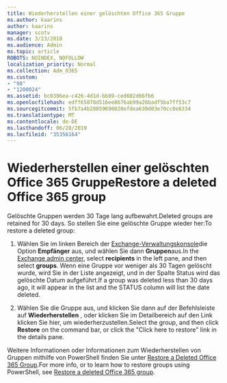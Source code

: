 ```yaml
---
title: Wiederherstellen einer gelöschten Office 365 Gruppe
ms.author: kaarins
author: kaarins
manager: scotv
ms.date: 3/23/2018
ms.audience: Admin
ms.topic: article
ROBOTS: NOINDEX, NOFOLLOW
localization_priority: Normal
ms.collection: Adm_O365
ms.custom:
- "98"
- "1200024"
ms.assetid: bc0396ea-c426-4d1d-bb89-ced602d06fb6
ms.openlocfilehash: edff65878d516ee8676ab99a26badf5ba7ff53c7
ms.sourcegitcommit: 5fb7a4b28859690020efdea630d03e70cc0e6334
ms.translationtype: MT
ms.contentlocale: de-DE
ms.lasthandoff: 06/28/2019
ms.locfileid: "35356164"
---
```

# <a name="restore-a-deleted-office-365-group"></a><span data-ttu-id="3bde4-102">Wiederherstellen einer gelöschten Office 365 Gruppe</span><span class="sxs-lookup"><span data-stu-id="3bde4-102">Restore a deleted Office 365 group</span></span>

<span data-ttu-id="3bde4-103">Gelöschte Gruppen werden 30 Tage lang aufbewahrt.</span><span class="sxs-lookup"><span data-stu-id="3bde4-103">Deleted groups are retained for 30 days.</span></span> <span data-ttu-id="3bde4-104">So stellen Sie eine gelöschte Gruppe wieder her:</span><span class="sxs-lookup"><span data-stu-id="3bde4-104">To restore a deleted group:</span></span>
  
1. <span data-ttu-id="3bde4-105">Wählen Sie im linken Bereich der [Exchange-Verwaltungskonsole](https://outlook.office365.com/ecp/)die Option **Empfänger** aus, und wählen Sie dann **Gruppen**aus.</span><span class="sxs-lookup"><span data-stu-id="3bde4-105">In the [Exchange admin center](https://outlook.office365.com/ecp/), select **recipients** in the left pane, and then select **groups**.</span></span> <span data-ttu-id="3bde4-106">Wenn eine Gruppe vor weniger als 30 Tagen gelöscht wurde, wird Sie in der Liste angezeigt, und in der Spalte Status wird das gelöschte Datum aufgeführt.</span><span class="sxs-lookup"><span data-stu-id="3bde4-106">If a group was deleted less than 30 days ago, it will appear in the list and the STATUS column will list the date deleted.</span></span>

2. <span data-ttu-id="3bde4-107">Wählen Sie die Gruppe aus, und klicken Sie dann auf der Befehlsleiste auf **Wiederherstellen** , oder klicken Sie im Detailbereich auf den Link klicken Sie hier, um wiederherzustellen.</span><span class="sxs-lookup"><span data-stu-id="3bde4-107">Select the group, and then click **Restore** on the command bar, or click the "Click here to restore" link in the details pane.</span></span>

<span data-ttu-id="3bde4-108">Weitere Informationen oder Informationen zum Wiederherstellen von Gruppen mithilfe von PowerShell finden Sie unter [Restore a Deleted Office 365 Group](https://go.microsoft.com/fwlink/?linkid=867802).</span><span class="sxs-lookup"><span data-stu-id="3bde4-108">For more info, or to learn how to restore groups using PowerShell, see [Restore a deleted Office 365 group](https://go.microsoft.com/fwlink/?linkid=867802).</span></span>
  